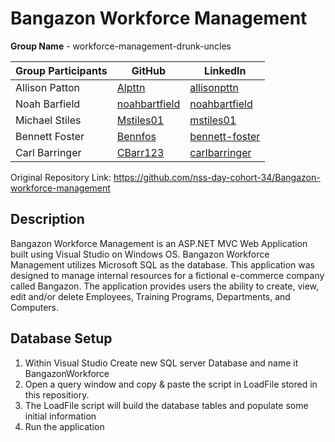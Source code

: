 # Bangazon Workforce Management
**Group Name** - workforce-management-drunk-uncles

| Group Participants  | GitHub | LinkedIn |
| ------------- | ------------- | ------------- |
| Allison Patton  | [Alpttn](https://github.com/Alpttn)  | [allisonpttn](https://www.linkedin.com/in/allisonpttn/) |
| Noah Barfield   | [noahbartfield](https://github.com/noahbartfield)  | [noahbartfield](https://www.linkedin.com/in/noahbartfield/) | 
| Michael Stiles  | [Mstiles01](https://github.com/mstiles01) | [mstiles01](https://www.linkedin.com/in/mstiles01/) |
| Bennett Foster  | [Bennfos](https://github.com/bennfos) | [bennett-foster](https://www.linkedin.com/in/bennett-foster/) | 
| Carl Barringer  | [CBarr123](https://github.com/cbarr123) | [carlbarringer](https://www.linkedin.com/in/carlbarringer/)


Original Repository Link: https://github.com/nss-day-cohort-34/Bangazon-workforce-management

## Description
Bangazon Workforce Management is an ASP.NET MVC Web Application built using Visual Studio on Windows OS. Bangazon Workforce Management utilizes Microsoft SQL as the database. This application was designed to manage internal resources for a fictional e-commerce company called Bangazon. The application provides users the ability to create, view, edit and/or delete Employees, Training Programs, Departments, and Computers.

## Database Setup 
1) Within Visual Studio Create new SQL server Database and name it BangazonWorkforce
2) Open a query window and copy & paste the script in LoadFile stored in this repositiory.
3) The LoadFile script will build the database tables and populate some initial information 
4) Run the application
